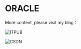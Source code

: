 # ORACLE
More content, please visit my blog：

![ITPUB](http://blog.itpub.net/29876893/)

![CSDN](http://blog.csdn.net/BAT_os/article/category/2745293)
